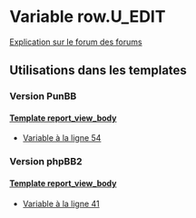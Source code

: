 # Variable row.U_EDIT
[Explication sur le forum des forums](http://forum.forumactif.com/t294113-listing-des-variables#row.U_EDIT)
## Utilisations dans les templates
### Version PunBB
#### [Template report_view_body](punbb/report_view_body.md)
* [Variable à la ligne 54](../punbb/report_view_body.tpl#L54)
### Version phpBB2
#### [Template report_view_body](subsilver/report_view_body.md)
* [Variable à la ligne 41](../subsilver/report_view_body.tpl#L41)